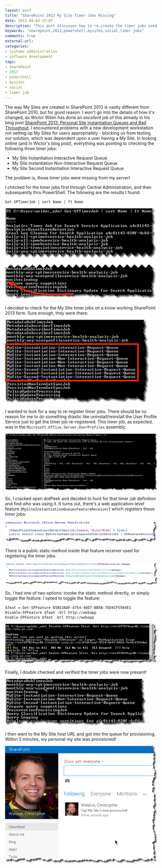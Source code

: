 ```yaml
---
layout: post
title: "SharePoint 2013 My Site Timer Jobs Missing"
date: 2013-08-02 15:07
description: "This post discusses how to re-create the timer jobs used for My Site creation in SharePoint 2013."
keywords: "sharepoint,2013,powershell,mysites,social,timer jobs"
comments: true
external-url: 
categories: 
- systems administration
- software development
tags:
- SharePoint
- 2013
- powershell
- mysites
- social
- timer job
---
```

The way My Sites are created in SharePoint 2013 is vastly different from SharePoint 2010, but for good reason. I won't go into the details of how it's changed, as Wictor Wilen has done an *excellent* job of this already in his blog post [SharePoint 2013: Personal Site Instantiation Queues and Bad Throughput](http://www.wictorwilen.se/sharepoint-2013-personal-site-instantiation-queues-and-bad-throughput). I encountered problems with a new development workstation not setting up My Sites for users appropriately - blocking us from testing our solution, which was dependent upon a user having a My Site. In looking online (and in Wictor's blog post), everything was pointing to checking the following three timer jobs:

 * My Site Instantiation Interactive Request Queue
 * My Site Instantiation Non-Interactive Request Queue
 * My Site Second Instantiation Interactive Request Queue

The problem is, those timer jobs were missing from my server!
<!--more-->
I checked for the timer jobs first through Central Administration, and then subsequently thru PowerShell. The following are the results I found:

```
Get-SPTimerJob | sort Name | ft Name
```

<img style="float:center" src="/images/posts/2013-08-02-sharepoint-2013-my-site-timer-jobs-missing/01-missing-timerjobs.png" alt="Timer Jobs Missing" />

I decided to check for the My Site timer jobs on a know working SharePoint 2013 farm. Sure enough, they were there:

<img style="float:center" src="/images/posts/2013-08-02-sharepoint-2013-my-site-timer-jobs-missing/02-present-timerjobs.png" alt="Timer Jobs Present on Farm" />

I wanted to look for a way to re-register timer jobs. There should be no reason for me to do something drastic like uninstall/reinstall the User Profile Service just to get the timer job re-registered. This timer job, as expected, was in the ``Microsoft.Office.Server.UserProfiles`` assembly:

<img style="float:center" src="/images/posts/2013-08-02-sharepoint-2013-my-site-timer-jobs-missing/03-timerjob-definition.png" alt="Timer Jobs Definition" />

So, I cracked open dotPeek and decided to hunt for that timer job definition and find who was using it. It turns out, there's a web application-level feature (``MySiteInstantiationQueuesFeatureReceiver``) which registers these timer jobs:

<img style="float:center" src="/images/posts/2013-08-02-sharepoint-2013-my-site-timer-jobs-missing/04-featurereceiver.png" alt="Timer Job Feature" />

There is a public static method inside that feature receiver used for registering the timer jobs. 

<img style="float:center" src="/images/posts/2013-08-02-sharepoint-2013-my-site-timer-jobs-missing/05-methodtoregistertimerjobs.png" alt="Method to Register Timer Jobs" />

So, I had one of two options: invoke the static method directly, or simply toggle the feature. I opted to toggle the feature:

```
$feat = Get-SPFeature 65B53AAF-4754-46D7-BB5B-7ED4CF5564E1
Disable-SPFeature $feat -Url http://webapp
Enable-SPFeature $feat -Url http://webapp
```

<img style="float:center" src="/images/posts/2013-08-02-sharepoint-2013-my-site-timer-jobs-missing/06-toggle-feature.png" alt="Toggle Feature" />

Finally, I double checked and verified the timer jobs were now present!

<img style="float:center" src="/images/posts/2013-08-02-sharepoint-2013-my-site-timer-jobs-missing/07-timerjobspresent.png" alt="Timer Jobs Present" />

I then went to the My Site host URL and got into the queue for provisioning. Within 5 minutes, my personal my site was provisioned!

<img style="float:center" src="/images/posts/2013-08-02-sharepoint-2013-my-site-timer-jobs-missing/08-mysite-provisioned.png" alt="My Site Provisioned" />
